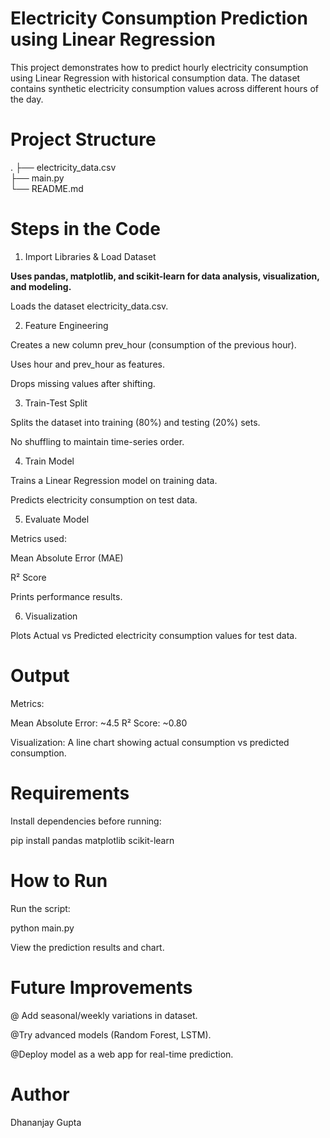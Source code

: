# Electricity Consumption Prediction using Linear Regression

This project demonstrates how to predict hourly electricity consumption using Linear Regression with historical consumption data.
The dataset contains synthetic electricity consumption values across different hours of the day.

# Project Structure
.
├── electricity_data.csv  
├── main.py                
└── README.md             

# Steps in the Code
1. Import Libraries & Load Dataset

**Uses pandas, matplotlib, and scikit-learn for data analysis, visualization, and modeling.**

Loads the dataset electricity_data.csv.

2. Feature Engineering

Creates a new column prev_hour (consumption of the previous hour).

Uses hour and prev_hour as features.

Drops missing values after shifting.

3. Train-Test Split

Splits the dataset into training (80%) and testing (20%) sets.

No shuffling to maintain time-series order.

4. Train Model

Trains a Linear Regression model on training data.

Predicts electricity consumption on test data.

5. Evaluate Model

Metrics used:

Mean Absolute Error (MAE)

R² Score

Prints performance results.

6. Visualization

Plots Actual vs Predicted electricity consumption values for test data.

# Output

Metrics:

Mean Absolute Error: ~4.5
R² Score: ~0.80


Visualization:
A line chart showing actual consumption vs predicted consumption.

# Requirements

Install dependencies before running:

pip install pandas matplotlib scikit-learn

# How to Run

Run the script:

python main.py


View the prediction results and chart.

# Future Improvements

@ Add seasonal/weekly variations in dataset.

@Try advanced models (Random Forest, LSTM).

@Deploy model as a web app for real-time prediction.

# Author

 Dhananjay Gupta
